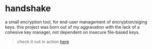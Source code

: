 # handshake

a small encryption tool, for end-user management of encryption/siging keys. this project was born out of my aggravation with the lack of a cohesive key manager, not dependent on insecure file-based keys.

> check it out in action [here](https://odds-get-evened.github.io/handshake/)

